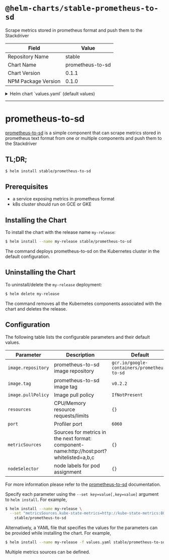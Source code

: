 # `@helm-charts/stable-prometheus-to-sd`

Scrape metrics stored in prometheus format and push them to the Stackdriver

| Field               | Value            |
| ------------------- | ---------------- |
| Repository Name     | stable           |
| Chart Name          | prometheus-to-sd |
| Chart Version       | 0.1.1            |
| NPM Package Version | 0.1.0            |

<details>

<summary>Helm chart `values.yaml` (default values)</summary>

```yaml
replicaCount: 1
image:
  repository: gcr.io/google-containers/prometheus-to-sd
  tag: v0.2.2
  pullPolicy: IfNotPresent
resources: {}
port: 6060
metricsSources: {}
nodeSelector: {}
```

</details>

---

# prometheus-to-sd

[prometheus-to-sd](https://github.com/GoogleCloudPlatform/k8s-stackdriver/tree/master/prometheus-to-sd) is a simple component that can scrape metrics stored in prometheus text format from one or multiple components and push them to the Stackdriver

## TL;DR;

```bash
$ helm install stable/prometheus-to-sd
```

## Prerequisites

- a service exposing metrics in prometheus format
- k8s cluster should run on GCE or GKE

## Installing the Chart

To install the chart with the release name `my-release`:

```bash
$ helm install --name my-release stable/prometheus-to-sd
```

The command deploys prometheus-to-sd on the Kubernetes cluster in the default configuration.

## Uninstalling the Chart

To uninstall/delete the `my-release` deployment:

```bash
$ helm delete my-release
```

The command removes all the Kubernetes components associated with the chart and deletes the release.

## Configuration

The following table lists the configurable parameters and their default values.

| Parameter          | Description                                                                               | Default                                     |
| ------------------ | ----------------------------------------------------------------------------------------- | ------------------------------------------- |
| `image.repository` | prometheus-to-sd image repository                                                         | `gcr.io/google-containers/prometheus-to-sd` |
| `image.tag`        | prometheus-to-sd image tag                                                                | `v0.2.2`                                    |
| `image.pullPolicy` | Image pull policy                                                                         | `IfNotPresent`                              |
| `resources`        | CPU/Memory resource requests/limits                                                       | `{}`                                        |
| `port`             | Profiler port                                                                             | `6060`                                      |
| `metricSources`    | Sources for metrics in the next format: component-name:http://host:port?whitelisted=a,b,c | `{}`                                        |
| `nodeSelector`     | node labels for pod assignment                                                            | `{}`                                        |

For more information please refer to the [prometheus-to-sd](https://github.com/GoogleCloudPlatform/k8s-stackdriver/tree/master/prometheus-to-sd) documentation.

Specify each parameter using the `--set key=value[,key=value]` argument to `helm install`. For example,

```bash
$ helm install --name my-release \
  --set "metricsSources.kube-state-metrics=http://kube-state-metrics:8080" \
    stable/prometheus-to-sd
```

Alternatively, a YAML file that specifies the values for the parameters can be provided while installing the chart. For example,

```bash
$ helm install --name my-release -f values.yaml stable/prometheus-to-sd
```

Multiple metrics sources can be defined.
